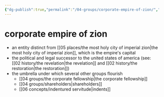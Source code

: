 ```yaml
---
{"dg-publish":true,"permalink":"/04-groups/corporate-empire-of-zion/","created":"2024-12-27T11:38:49.164-06:00","updated":"2024-12-27T12:16:21.940-06:00"}
---
```


# corporate empire of zion
- an entity distinct from [[05 places/the most holy city of imperial zion\|the most holy city of imperial zion]], which is the empire's capital
- the political and legal successor to the united states of america (see: [[02 history/the revelation\|the revelation]] and [[02 history/the restoration\|the restoration]])
- the umbrella under which several other groups flourish
	- [[04 groups/the corporate fellowship\|the corporate fellowship]]
	- [[04 groups/shareholders\|shareholders]]
	- [[06 concepts/indentured servitude\|indents]]